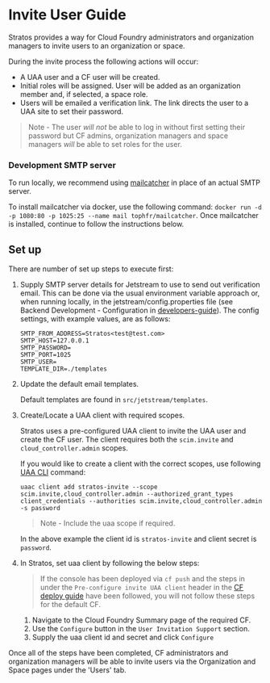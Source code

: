 # Invite User Guide

Stratos provides a way for Cloud Foundry administrators and organization managers to invite users to an organization or space.

During the invite process the following actions will occur:

- A UAA user and a CF user will be created.
- Initial roles will be assigned. User will be added as an organization member and, if selected, a space role.
- Users will be emailed a verification link. The link directs the user to a UAA site to set their password.

> Note - The user *will not* be able to log in without first setting their password but CF admins, organization managers and space managers *will* be able to set roles for the user.

### Development SMTP server
 To run locally, we recommend using [mailcatcher](https://mailcatcher.me/) in place of an actual SMTP server.

 To install mailcatcher via docker, use the following command: `docker run -d -p 1080:80 -p 1025:25 --name mail tophfr/mailcatcher`. Once mailcatcher is installed, continue to follow the instructions below.

## Set up

There are number of set up steps to execute first:

1) Supply SMTP server details for Jetstream to use to send out verification email. This can be done via the usual environment variable
   approach or, when running locally, in the jetstream/config.properties file (see Backend Development - Configuration in [developers-guide](./developers-guide.md)). The config settings, with example values, are as follows:

   ```
   SMTP_FROM_ADDRESS=Stratos<test@test.com>
   SMTP_HOST=127.0.0.1
   SMTP_PASSWORD=
   SMTP_PORT=1025
   SMTP_USER=
   TEMPLATE_DIR=./templates
   ```

2) Update the default email templates.

   Default templates are found in `src/jetstream/templates`.

3) Create/Locate a UAA client with required scopes.

   Stratos uses a pre-configured UAA client to invite the UAA user and create the CF user. The client requires both the `scim.invite` and `cloud_controller.admin` scopes.

   If you would like to create a client with the correct scopes, use following [UAA CLI](https://github.com/cloudfoundry/cf-uaac) command:

   ```
   uaac client add stratos-invite --scope scim.invite,cloud_controller.admin --authorized_grant_types client_credentials --authorities scim.invite,cloud_controller.admin -s password
   ```

   > Note - Include the uaa scope if required.

   In the above example the client id is `stratos-invite` and client secret is `password`.

4) In Stratos, set uaa client by following the below steps:

   > If the console has been deployed via `cf push` and the steps in under the `Pre-configure invite UAA client` header in the  [CF deploy guide](../deploy/cloud-foundry/README.md)  have been followed, you will not follow these steps for the default CF.

   1) Navigate to the Cloud Foundry Summary page of the required CF.
   2) Use the `Configure` button in the `User Invitation Support` section.
   3) Supply the uaa client id and secret and click `Configure`

   

Once all of the steps have been completed, CF administrators and organization managers will be able to invite users via the Organization and Space pages under the 'Users' tab.
